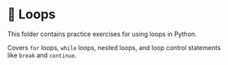 # 🔁 Loops

This folder contains practice exercises for using loops in Python.

Covers `for` loops, `while` loops, nested loops, and loop control statements like `break` and `continue`.

